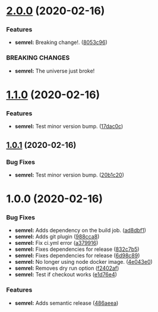 # [2.0.0](https://github.com/agkountis/ci-test/compare/v1.1.0...v2.0.0) (2020-02-16)


### Features

* **semrel:** Breaking change!. ([8053c96](https://github.com/agkountis/ci-test/commit/8053c9681001c2e93e6a7463629ac503cf861f4e))


### BREAKING CHANGES

* **semrel:** The universe just broke!

# [1.1.0](https://github.com/agkountis/ci-test/compare/v1.0.1...v1.1.0) (2020-02-16)


### Features

* **semrel:** Test minor version bump. ([17dac0c](https://github.com/agkountis/ci-test/commit/17dac0ca6f8295643b408e8c7c1f1b0de0e27b37))

## [1.0.1](https://github.com/agkountis/ci-test/compare/v1.0.0...v1.0.1) (2020-02-16)


### Bug Fixes

* **semrel:** Test minor version bump. ([20b1c20](https://github.com/agkountis/ci-test/commit/20b1c20898ac13583aef63fde3ab71643a2dd9b8))

# 1.0.0 (2020-02-16)


### Bug Fixes

* **semrel:** Adds dependency on the build job. ([ad8dbf1](https://github.com/agkountis/ci-test/commit/ad8dbf146d26c8f40c13a2c1c8c597f85957173f))
* **semrel:** Adds git plugin ([988cca8](https://github.com/agkountis/ci-test/commit/988cca8cb4e442b441eafd9a5c25f2a3fcbae39e))
* **semrel:** Fix ci.yml error ([a379916](https://github.com/agkountis/ci-test/commit/a379916a7bfae94fcd32555333a27cd57da6f7ff))
* **semrel:** Fixes dependencies for release ([832c7b5](https://github.com/agkountis/ci-test/commit/832c7b5691ad558d653af641d7d1ec919bb1e3d7))
* **semrel:** Fixes dependencies for release ([6d98c89](https://github.com/agkountis/ci-test/commit/6d98c899fb39ac1f931a4cb0bc9053de4cb82478))
* **semrel:** No longer using node docker image. ([4e043e0](https://github.com/agkountis/ci-test/commit/4e043e0ac80722a56832d65aa301e81845130c94))
* **semrel:** Removes dry run option ([f2402af](https://github.com/agkountis/ci-test/commit/f2402af10caae6ae05ca3e353cd0d827243b268b))
* **semrel:** Test if checkout works ([e1d76e4](https://github.com/agkountis/ci-test/commit/e1d76e402c2cfbac65164f30697b80f581609bdf))


### Features

* **semrel:** Adds semantic release ([486aeea](https://github.com/agkountis/ci-test/commit/486aeea05bb357e68056e605e3123e152a2d9135))
